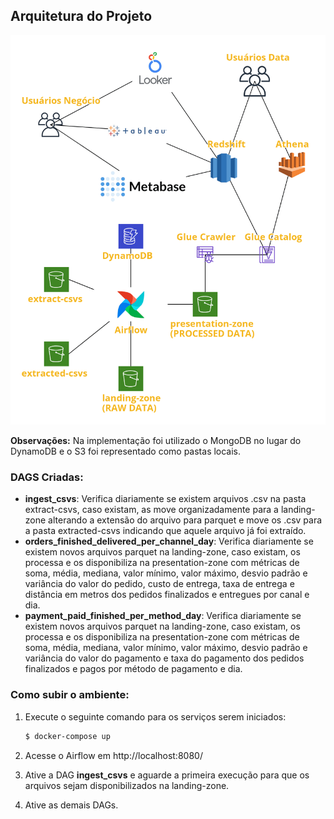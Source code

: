 ## Arquitetura do Projeto

![Arquitetura](arquitetura.png)

**Observações:** Na implementação foi utilizado o MongoDB no lugar do DynamoDB e o S3 foi representado como pastas locais.

### DAGS Criadas:
* **ingest_csvs**: Verifica diariamente se existem arquivos .csv na pasta extract-csvs, caso existam, as move organizadamente para a landing-zone alterando a extensão do arquivo para parquet e move os .csv para a pasta extracted-csvs indicando que aquele arquivo já foi extraído.
* **orders_finished_delivered_per_channel_day**: Verifica diariamente se existem novos arquivos parquet na landing-zone, caso existam, os processa e os disponibiliza na presentation-zone com métricas de soma, média, mediana, valor mínimo, valor máximo, desvio padrão e variância do valor do pedido, custo de entrega, taxa de entrega e distância em metros dos pedidos finalizados e entregues por canal e dia.
* **payment_paid_finished_per_method_day**: Verifica diariamente se existem novos arquivos parquet na landing-zone, caso existam, os processa e os disponibiliza na presentation-zone com métricas de soma, média, mediana, valor mínimo, valor máximo, desvio padrão e variância do valor do pagamento e taxa do pagamento dos pedidos finalizados e pagos por método de pagamento e dia.

### Como subir o ambiente:

1. Execute o seguinte comando para os serviços serem iniciados:

    ```sh
    $ docker-compose up
    ```

2. Acesse o Airflow em http://localhost:8080/
3. Ative a DAG **ingest_csvs** e aguarde a primeira execução para que os arquivos sejam disponibilizados na landing-zone.
4. Ative as demais DAGs.